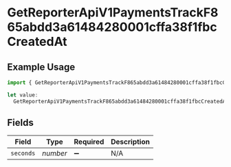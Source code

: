 # GetReporterApiV1PaymentsTrackF865abdd3a61484280001cffa38f1fbcCreatedAt

## Example Usage

```typescript
import { GetReporterApiV1PaymentsTrackF865abdd3a61484280001cffa38f1fbcCreatedAt } from "@dhaba/safepay-ts/models/operations";

let value:
  GetReporterApiV1PaymentsTrackF865abdd3a61484280001cffa38f1fbcCreatedAt = {};
```

## Fields

| Field              | Type               | Required           | Description        |
| ------------------ | ------------------ | ------------------ | ------------------ |
| `seconds`          | *number*           | :heavy_minus_sign: | N/A                |